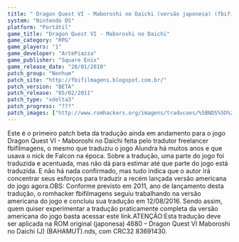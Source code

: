 ```yaml
---
title: " Dragon Quest VI - Maboroshi no Daichi (versão japonesa) (fbifilmagens)"
system: "Nintendo DS"
platform: "Portátil"
game_title: "Dragon Quest VI - Maboroshi no Daichi"
game_category: "RPG"
game_players: "1"
game_developer: "ArtePiazza"
game_publisher: "Square Enix"
game_release_date: "28/01/2010"
patch_group: "Nenhum"
patch_site: "http://fbifilmagens.blogspot.com.br/"
patch_version: "BETA"
patch_release: "05/02/2011"
patch_type: "xdelta3"
patch_progress: "???"
patch_images: ["http://www.romhackers.org/imagens/traducoes/%5BNDS%5D%20Dragon%20Quest%20VI%20-%20fbifilmagens%20-%201.png","http://www.romhackers.org/imagens/traducoes/%5BNDS%5D%20Dragon%20Quest%20VI%20-%20fbifilmagens%20-%202.jpg","http://www.romhackers.org/imagens/traducoes/%5BNDS%5D%20Dragon%20Quest%20VI%20-%20fbifilmagens%20-%203.jpg"]
---
```

Este é o primeiro patch beta da tradução ainda em andamento para o jogo Dragon Quest VI - Maboroshi no Daichi feita pelo tradutor freelancer fbifilmagens, o mesmo que traduziu o jogo Alundra há muitos anos e que usava o nick de Falcon na época. Sobre a tradução, uma parte do jogo foi traduzida e acentuada, mas não dá para estimar até que parte do jogo está traduzida. E não há nada confirmado, mas tudo indica que o autor irá concentrar seus esforços para traduzir a recém lançada versão americana do jogo agora.OBS: Conforme previsto em 2011, ano de lançamento desta tradução, o romhacker fbifilmagens seguiu trabalhando na versão americana do jogo e concluiu sua tradução em 12/08/2016. Sendo assim, quem quiser experimentar a tradução praticamente completa da versão americana do jogo basta acessar este link.ATENÇÃO:Esta tradução deve ser aplicada na ROM original (japonesa) 4680 – Dragon Quest VI Maboroshi no Daichi (J) (BAHAMUT).nds, com CRC32 83691430.